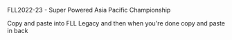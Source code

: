 FLL2022-23 - Super Powered Asia Pacific Championship

Copy and paste into FLL Legacy and then when you're done copy and paste in back
